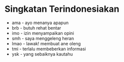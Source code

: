 # Singkatan Terindonesiakan

* ama - ayo menanya apapun
* brb - butuh rehat bentar
* imo - izin menyampaikan opini
* smh - saya menggeleng heran
* lmao - lawak! membuat ane oleng
* tmi - terlalu membeberkan informasi
* ysk - yang sebaiknya kautahu
